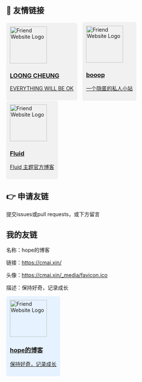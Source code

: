 ## :icecream: 友情链接
<style>
    .friend-link {
        display: inline-block;
        margin-right: 10px;
        padding: 10px;
        border-radius: 5px;
    }
</style>

<div class="friend-link" style="background-color: #f1f1f1;">
    <a href="https://www.xmrss.com" target="_blank">
        <img src="https://www.xmrss.com/usr/uploads/2023/10/190501894.jpg" alt="Friend Website Logo" style="width: 100px; height: 100px;">
        <div class="description">
            <h3>LOONG CHEUNG</h3>
            <p>EVERYTHING WILL BE OK</p>
        </div>
    </a>
</div>
<div class="friend-link" style="background-color: #f1f1f1;">
    <a href="https://booop.net/" target="_blank">
        <img src="https://api.booop.net/assets/avatar/booop_logo_512_white_background.png" alt="Friend Website Logo" style="width: 100px; height: 100px;">
        <div class="description">
            <h3>booop</h3>
            <p>一个隐匿的私人小站</p>
        </div>
    </a>
</div>

<div class="friend-link" style="background-color: #f1f1f1;">
    <a href="https://hexo.fluid-dev.com" target="_blank">
        <img src="https://hexo.fluid-dev.com/img/favicon.png" alt="Friend Website Logo" style="width: 100px; height: 100px;">
        <div class="description">
            <h3>Fluid</h3>
            <p>Fluid 主题官方博客</p>
        </div>
    </a>
</div>


## :point_right: 申请友链
提交issues或pull requests，或下方留言

## 我的友链
名称：hope的博客

链接：https://cmai.xin/

头像：https://cmai.xin/_media/favicon.ico

描述：保持好奇，记录成长
<div class="friend-link" style="background-color: #e6f2ff;">
    <a href="https://cmai.xin" target="_blank">
        <img src="https://cmai.xin/_media/favicon.ico" alt="Friend Website Logo" style="width: 100px; height: 100px;">
        <div class="description">
            <h3>hope的博客</h3>
            <p>保持好奇，记录成长</p>
        </div>
    </a>
</div>
